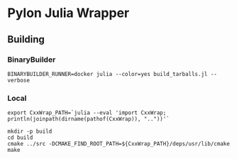 # Pylon Julia Wrapper

## Building

### BinaryBuilder
```
BINARYBUILDER_RUNNER=docker julia --color=yes build_tarballs.jl --verbose
```

### Local
```
export CxxWrap_PATH=`julia --eval 'import CxxWrap; println(joinpath(dirname(pathof(CxxWrap)), ".."))'`

mkdir -p build
cd build
cmake ../src -DCMAKE_FIND_ROOT_PATH=${CxxWrap_PATH}/deps/usr/lib/cmake
make
```
